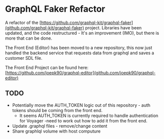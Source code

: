 # GraphQL Faker Refactor
A refactor of the [https://github.com/graphql-kit/graphql-faker](github.com/graphql-kit/graphql-faker) project. Libraries have been updated, and the code restructured - It's an improvement (IMO), but there is more that can be done.

The Front End (Editor) has been moved to a new repository, this now just handled the backend service that requests data from graphql and saves a customer SDL file.

The Front End Project can be found here:
[https://github.com/joepk90/graphql-editor](github.com/joepk90/graphql-editor) 


## TODO
- Potentially move the AUTH_TOKEN logic out of this repository - auth tokens should be coming from the front end.
    - It seems AUTH_TOKEN is currently required to handle authentication for Voyager -need to work out how to add it from the front end.
- Update .graphql files - remove/change content
- Share graphlql volume with host computure
